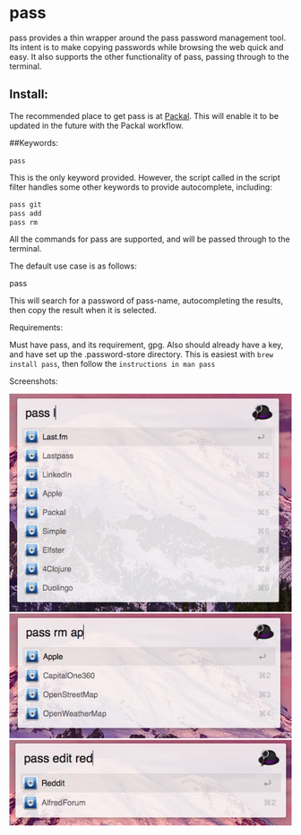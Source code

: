 # pass

pass provides a thin wrapper around the pass password management tool. Its intent is to make copying passwords while browsing the web quick and easy. It also supports the other functionality of pass, passing through to the terminal.

## Install:

The recommended place to get pass is at [Packal](http://www.packal.org/workflow/pass). This will enable it to be updated in the future with the Packal workflow.

##Keywords:

`pass`

This is the only keyword provided. However, the script called in the script filter handles some other keywords to provide autocomplete, including:

	pass git
	pass add
	pass rm

All the commands for pass are supported, and will be passed through to the terminal.

The default use case is as follows:

pass <pass-name>

This will search for a password of pass-name, autocompleting the results, then copy the result when it is selected.

Requirements:

Must have pass, and its requirement, gpg. Also should already have a key, and have set up the .password-store directory. This is easiest with `brew install pass`, then follow the `instructions in man pass`

Screenshots:

![Screenshot 1](pass_shot1.jpg)
![Screenshot 2](pass_shot2.jpg)
![Screenshot 3](pass_shot3.jpg)